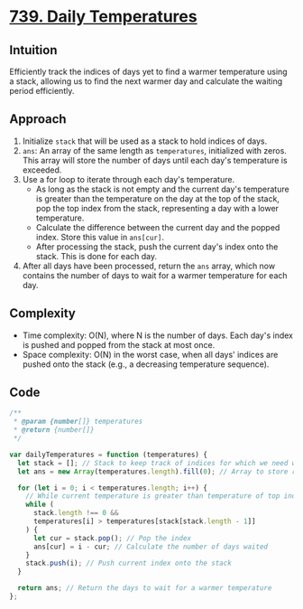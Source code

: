 # [739. Daily Temperatures](https://leetcode.com/problems/daily-temperatures/description/)

## Intuition

Efficiently track the indices of days yet to find a warmer temperature using a stack, allowing us to find the next warmer day and calculate the waiting period efficiently.

## Approach

1. Initialize `stack` that will be used as a stack to hold indices of days.
2. `ans`: An array of the same length as `temperatures`, initialized with zeros. This array will store the number of days until each day's temperature is exceeded.
3. Use a for loop to iterate through each day's temperature.
   - As long as the stack is not empty and the current day's temperature is greater than the temperature on the day at the top of the stack, pop the top index from the stack, representing a day with a lower temperature.
   - Calculate the difference between the current day and the popped index. Store this value in `ans[cur]`.
   - After processing the stack, push the current day's index onto the stack. This is done for each day.
4. After all days have been processed, return the `ans` array, which now contains the number of days to wait for a warmer temperature for each day.

## Complexity

- Time complexity: O(N), where N is the number of days. Each day's index is pushed and popped from the stack at most once.
- Space complexity: O(N) in the worst case, when all days' indices are pushed onto the stack (e.g., a decreasing temperature sequence).

## Code

```javascript
/**
 * @param {number[]} temperatures
 * @return {number[]}
 */

var dailyTemperatures = function (temperatures) {
  let stack = []; // Stack to keep track of indices for which we need warmer temperature
  let ans = new Array(temperatures.length).fill(0); // Array to store results

  for (let i = 0; i < temperatures.length; i++) {
    // While current temperature is greater than temperature of top index in stack
    while (
      stack.length !== 0 &&
      temperatures[i] > temperatures[stack[stack.length - 1]]
    ) {
      let cur = stack.pop(); // Pop the index
      ans[cur] = i - cur; // Calculate the number of days waited
    }
    stack.push(i); // Push current index onto the stack
  }

  return ans; // Return the days to wait for a warmer temperature
};
```
